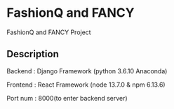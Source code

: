 # FashionQ and FANCY
FashionQ and FANCY Project

## Description
Backend : Django Framework (python 3.6.10 Anaconda)

Frontend : React Framework (node 13.7.0 & npm 6.13.6)

Port num : 8000(to enter backend server)
